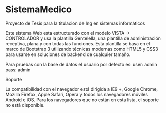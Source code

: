 # SistemaMedico
Proyecto de Tesis para la titulacion de Ing en sistemas informáticos

Este sistema Web esta estructurado con el modelo VISTA -> CONTROLADOR y usa la plantilla Gentelella, una plantilla de administración receptiva, plana y con todas las funciones. Esta plantilla se basa en el marco de Bootstrap 3 utilizando técnicas modernas como HTML5 y CSS3 para usarse en soluciones de backend de cualquier tamaño.

Para pruebas con la base de datos el usuario por defecto es:
user: admin
pass: admin

Soporte

La compatibilidad con el navegador está dirigida a IE9 +, Google Chrome, Mozilla Firefox, Apple Safari, Opera y todos los navegadores móviles Android e iOS. Para los navegadores que no están en esta lista, el soporte no está disponible.
